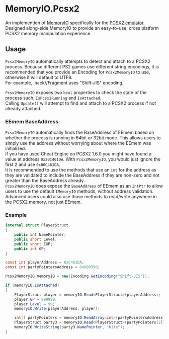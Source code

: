 # MemoryIO.Pcsx2
An implemention of [MemoryIO](https://github.com/Finzenku/MemoryIO) specifically for the [PCSX2 emulator](https://github.com/PCSX2/pcsx2). 
Designed along-side MemoryIO to provide an easy-to-use, cross platform PCSX2 memory manipulation experience.

## Usage
`Pcsx2MemoryIO` automatically attempts to detect and attach to a PCSX2 process. 
Because different PS2 games use different string encodings, it is recommended that you provide an Encoding for `Pcsx2MemoryIO` to use, otherwise it will default to UTF8.  
For example, .hack//Fragment uses "Shift-JIS" encoding.

`Pcsx2MemoryIO` exposes two `bool` properties to check the state of the process such, `IsPcsx2Running` and `IsAttached`.  
Calling `Update()` will attempt to find and attach to a PCSX2 process if not already attached.

### EEmem BaseAddress
`Pcsx2MemoryIO` automatically finds the BaseAddress of EEmem based on whether the process is running in 64bit or 32bit mode. This allows users to simply use the address without worrying about where the EEmem was initialized.  
If you have used Cheat Engine on PCSX2 1.6.0 you might have found a value at address `0x20C461DA`. With `Pcsx2MemoryIO`, you would just ignore the first 2 and use `0x00C461DA`.  
It is recommended to use the methods that use an `int` for the address as they are validated to include the BaseAddress if they are non-zero and not greater than the BaseAddress already.  
`Pcsx2MemoryIO` does expose the `BaseAddress` of EEmem as an `IntPtr` to allow users to use the default `IMemoryIO` methods, without address validation. Advanced users could also use those methods to read/write anywhere in the PCSX2 memory, not just EEmem.

### Example
```csharp
internal struct PlayerStruct
{
    public int NamePointer;
    public short Level;
    public short EXP;
    public int GP;
}

const int playerAddress = 0xC461DA;
const int partyPointersAddress = 0x8B9390;

Pcsx2MemoryIO memoryIO = new(Encoding.GetEncoding("Shift-JIS"));

if (memoryIO.IsAttached)
{
    PlayerStruct player = memoryIO.Read<PlayerStruct>(playerAddress);
    player.GP = 999999;
    player.Level = 99;
    memoryIO.Write(playerAddress, player);

    int[] partyPointers = memoryIO.ReadArray<int>(partyPointersAddress, 3);
    PlayerStruct party3 = memoryIO.Read<PlayerStruct>(partyPointers[2]);
    memoryIO.WriteString(party3.NamePointer, "Kite");
}
```
